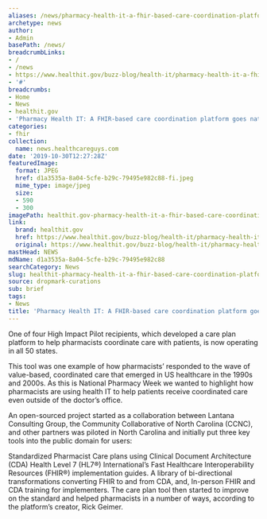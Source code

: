 ```yaml
---
aliases: /news/pharmacy-health-it-a-fhir-based-care-coordination-platform-goes-national
archetype: news
author:
- Admin
basePath: /news/
breadcrumbLinks:
- /
- /news
- https://www.healthit.gov/buzz-blog/health-it/pharmacy-health-it-a-fhir-based-care-coordination-platform-goes-national
- '#'
breadcrumbs:
- Home
- News
- healthit.gov
- 'Pharmacy Health IT: A FHIR-based care coordination platform goes national'
categories:
- fhir
collection:
  name: news.healthcareguys.com
date: '2019-10-30T12:27:28Z'
featuredImage:
  format: JPEG
  href: d1a3535a-8a04-5cfe-b29c-79495e982c88-fi.jpeg
  mime_type: image/jpeg
  size:
  - 590
  - 300
imagePath: healthit.gov-pharmacy-health-it-a-fhir-based-care-coordination-platform-goes-national
link:
  brand: healthit.gov
  href: https://www.healthit.gov/buzz-blog/health-it/pharmacy-health-it-a-fhir-based-care-coordination-platform-goes-national
  original: https://www.healthit.gov/buzz-blog/health-it/pharmacy-health-it-a-fhir-based-care-coordination-platform-goes-national
mastHead: NEWS
mdName: d1a3535a-8a04-5cfe-b29c-79495e982c88
searchCategory: News
slug: healthit-pharmacy-health-it-a-fhir-based-care-coordination-platform-goes-national
source: dropmark-curations
sub: brief
tags:
- News
title: 'Pharmacy Health IT: A FHIR-based care coordination platform goes national'
---
```


One of four High Impact Pilot recipients, which developed a care plan platform to help pharmacists coordinate care with patients, is now operating in all 50 states.


This tool was one example of how pharmacists’ responded to the wave of value-based, coordinated care that emerged in US healthcare in the 1990s and 2000s.  As this is National Pharmacy Week we wanted to highlight how pharmacists are using health IT to help patients receive coordinated care even outside of the doctor’s office.

An open-sourced project started as a collaboration between Lantana Consulting Group, the Community Collaborative of North Carolina (CCNC), and other partners was piloted in North Carolina and initially put three key tools into the public domain for users:

Standardized Pharmacist Care plans using Clinical Document Architecture (CDA) Health Level 7 (HL7®) International’s Fast Healthcare Interoperability Resources (FHIR®) implementation guides.
A library of bi-directional transformations converting FHIR to and from CDA, and,
In-person FHIR and CDA training for implementers.
The care plan tool then started to improve on the standard and helped pharmacists in a number of ways, according to the platform’s creator, Rick Geimer.